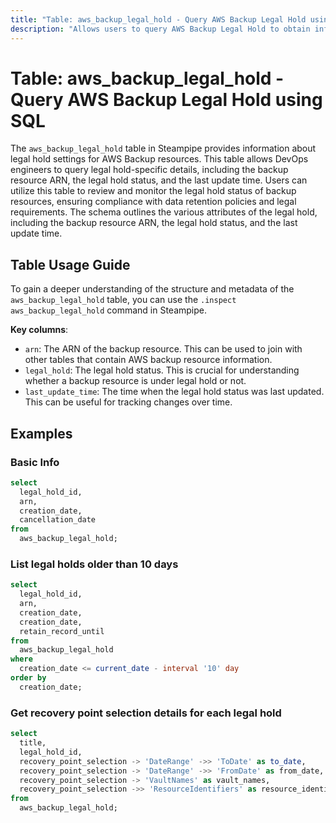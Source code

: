 ```yaml
---
title: "Table: aws_backup_legal_hold - Query AWS Backup Legal Hold using SQL"
description: "Allows users to query AWS Backup Legal Hold to obtain information about the legal hold settings of AWS backup resources."
---
```


# Table: aws_backup_legal_hold - Query AWS Backup Legal Hold using SQL

The `aws_backup_legal_hold` table in Steampipe provides information about legal hold settings for AWS Backup resources. This table allows DevOps engineers to query legal hold-specific details, including the backup resource ARN, the legal hold status, and the last update time. Users can utilize this table to review and monitor the legal hold status of backup resources, ensuring compliance with data retention policies and legal requirements. The schema outlines the various attributes of the legal hold, including the backup resource ARN, the legal hold status, and the last update time.

## Table Usage Guide

To gain a deeper understanding of the structure and metadata of the `aws_backup_legal_hold` table, you can use the `.inspect aws_backup_legal_hold` command in Steampipe.

**Key columns**:

- `arn`: The ARN of the backup resource. This can be used to join with other tables that contain AWS backup resource information.
- `legal_hold`: The legal hold status. This is crucial for understanding whether a backup resource is under legal hold or not.
- `last_update_time`: The time when the legal hold status was last updated. This can be useful for tracking changes over time.

## Examples

### Basic Info

```sql
select
  legal_hold_id,
  arn,
  creation_date,
  cancellation_date
from
  aws_backup_legal_hold;
```

### List legal holds older than 10 days

```sql
select
  legal_hold_id,
  arn,
  creation_date,
  creation_date,
  retain_record_until
from
  aws_backup_legal_hold
where
  creation_date <= current_date - interval '10' day
order by
  creation_date;
```

### Get recovery point selection details for each legal hold

```sql
select
  title,
  legal_hold_id,
  recovery_point_selection -> 'DateRange' ->> 'ToDate' as to_date,
  recovery_point_selection -> 'DateRange' ->> 'FromDate' as from_date,
  recovery_point_selection -> 'VaultNames' as vault_names,
  recovery_point_selection ->> 'ResourceIdentifiers' as resource_identifiers
from
  aws_backup_legal_hold;
```
